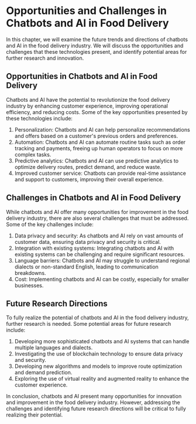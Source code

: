Opportunities and Challenges in Chatbots and AI in Food Delivery
=============================================================================================================================================

In this chapter, we will examine the future trends and directions of chatbots and AI in the food delivery industry. We will discuss the opportunities and challenges that these technologies present, and identify potential areas for further research and innovation.

Opportunities in Chatbots and AI in Food Delivery
-------------------------------------------------

Chatbots and AI have the potential to revolutionize the food delivery industry by enhancing customer experience, improving operational efficiency, and reducing costs. Some of the key opportunities presented by these technologies include:

1. Personalization: Chatbots and AI can help personalize recommendations and offers based on a customer's previous orders and preferences.
2. Automation: Chatbots and AI can automate routine tasks such as order tracking and payments, freeing up human operators to focus on more complex tasks.
3. Predictive analytics: Chatbots and AI can use predictive analytics to optimize delivery routes, predict demand, and reduce waste.
4. Improved customer service: Chatbots can provide real-time assistance and support to customers, improving their overall experience.

Challenges in Chatbots and AI in Food Delivery
----------------------------------------------

While chatbots and AI offer many opportunities for improvement in the food delivery industry, there are also several challenges that must be addressed. Some of the key challenges include:

1. Data privacy and security: As chatbots and AI rely on vast amounts of customer data, ensuring data privacy and security is critical.
2. Integration with existing systems: Integrating chatbots and AI with existing systems can be challenging and require significant resources.
3. Language barriers: Chatbots and AI may struggle to understand regional dialects or non-standard English, leading to communication breakdowns.
4. Cost: Implementing chatbots and AI can be costly, especially for smaller businesses.

Future Research Directions
--------------------------

To fully realize the potential of chatbots and AI in the food delivery industry, further research is needed. Some potential areas for future research include:

1. Developing more sophisticated chatbots and AI systems that can handle multiple languages and dialects.
2. Investigating the use of blockchain technology to ensure data privacy and security.
3. Developing new algorithms and models to improve route optimization and demand prediction.
4. Exploring the use of virtual reality and augmented reality to enhance the customer experience.

In conclusion, chatbots and AI present many opportunities for innovation and improvement in the food delivery industry. However, addressing the challenges and identifying future research directions will be critical to fully realizing their potential.
